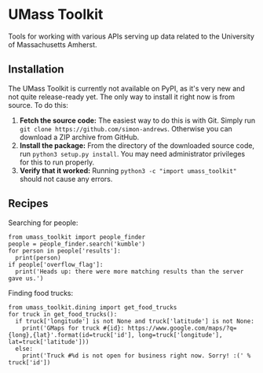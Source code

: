 UMass Toolkit
=============
Tools for working with various APIs serving up data related to the University of Massachusetts Amherst.

Installation
------------
The UMass Toolkit is currently not available on PyPI, as it's very new and not quite release-ready yet. The only way to install it right now is from source. To do this:

1. **Fetch the source code:** The easiest way to do this is with Git. Simply run `git clone https://github.com/simon-andrews`. Otherwise you can download a ZIP archive from GitHub.
2. **Install the package:** From the directory of the downloaded source code, run `python3 setup.py install`. You may need administrator privileges for this to run properly.
3. **Verify that it worked:** Running `python3 -c "import umass_toolkit"` should not cause any errors.

Recipes
-------
Searching for people:
```python3
from umass_toolkit import people_finder
people = people_finder.search('kumble')
for person in people['results']:
  print(person)
if people['overflow_flag']:
  print('Heads up: there were more matching results than the server gave us.')
```

Finding food trucks:
```python3
from umass_toolkit.dining import get_food_trucks
for truck in get_food_trucks():
  if truck['longitude'] is not None and truck['latitude'] is not None:
    print('GMaps for truck #{id}: https://www.google.com/maps/?q={long},{lat}'.format(id=truck['id'], long=truck['longitude'], lat=truck['latitude']))
  else:
    print('Truck #%d is not open for business right now. Sorry! :(' % truck['id'])
```
